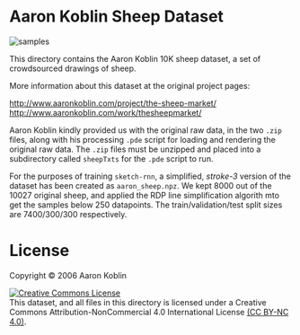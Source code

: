 # Aaron Koblin Sheep Dataset

![samples](https://cdn.rawgit.com/hardmaru/sketch-rnn/master/example/aaron_sheep_sample.svg)

This directory contains the Aaron Koblin 10K sheep dataset, a set of crowdsourced drawings of sheep.

More information about this dataset at the original project pages:

http://www.aaronkoblin.com/project/the-sheep-market/<br/>
http://www.aaronkoblin.com/work/thesheepmarket/

Aaron Koblin kindly provided us with the original raw data, in the two `.zip` files, along with his processing `.pde` script for loading and rendering the original raw data.  The `.zip` files must be unzipped and placed into a subdirectory called `sheepTxts` for the `.pde` script to run.

For the purposes of training `sketch-rnn`, a simplified, *stroke-3* version of the dataset has been created as `aaron_sheep.npz`.  We kept 8000 out of the 10027 original sheep, and applied the RDP line simplification algorith mto get the samples below 250 datapoints.  The train/validation/test split sizes are 7400/300/300 respectively.

# License

Copyright © 2006 Aaron Koblin

<a rel="license" href="http://creativecommons.org/licenses/by-nc/4.0/"><img alt="Creative Commons License" style="border-width:0" src="https://i.creativecommons.org/l/by-nc/4.0/88x31.png" /></a><br/>This dataset, and all files in this directory is licensed under a Creative Commons Attribution-NonCommercial 4.0 International License <a rel="license" href="http://creativecommons.org/licenses/by-nc/4.0/">(CC BY-NC 4.0)</a>.
